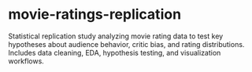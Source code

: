 # movie-ratings-replication
Statistical replication study analyzing movie rating data to test key hypotheses about audience behavior, critic bias, and rating distributions. Includes data cleaning, EDA, hypothesis testing, and visualization workflows.
